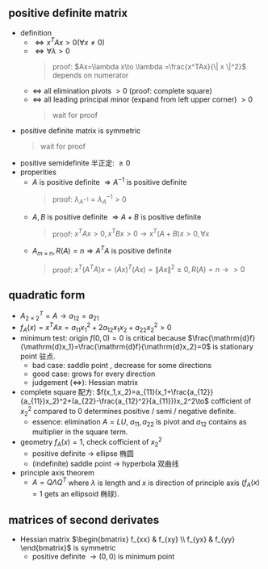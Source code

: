 ## positive definite matrix
- definition
    - $\Leftrightarrow x^TAx>0 (\forall x\ne 0)$
    - $\Leftrightarrow \forall \lambda >0$
        > proof: $Ax=\lambda x\to \lambda =\frac{x^TAx}{\| x \|^2}$ depends on numerator
    - $\Leftrightarrow$ all elimination pivots $>0$ (proof: complete square)
    - $\Leftrightarrow$ all leading principal minor (expand from left upper corner) $>0$
        > wait for proof
- positive definite matrix is symmetric
    > wait for proof
- positive semidefinite 半正定: $\ge 0$
- properities
    - $A$ is positive definite $\Rightarrow A^{-1}$ is positive definite
        > proof: $\lambda _{A^{-1}}=\lambda _A^{-1}>0$
    - $A,B$ is positive definite $\Rightarrow A+B$ is positive definite 
        > proof: $x^TAx>0,x^TBx>0\to x^T(A+B)x>0, \forall x$
    - $A_{m\times n},R(A)=n\Rightarrow A^TA$ is positive definite
        > proof: $x^T(A^TA)x=(Ax)^T(Ax)=\| Ax \| ^2\ge 0,R(A)=n\to >0$

## quadratic form
- $A_{2\times 2}^T=A\to a_{12}=a_{21}$
- $f_{A}(x)=x^TAx=a_{11}x_1^2+2a_{12}x_1x_2+a_{22}x_2^2>0$
- minimum test: origin $f(0,0)=0$ is critical because $\frac{\mathrm{d}f}{\mathrm{d}x_1}=\frac{\mathrm{d}f}{\mathrm{d}x_2}=0$ is stationary point 驻点.
    - bad case: saddle point , decrease for some directions
    - good case: grows for every direction
    - judgement $(\Leftrightarrow)$: Hessian matrix
- complete square 配方: $f(x_1,x_2)=a_{11}(x_1+\frac{a_{12}}{a_{11}}x_2)^2+(a_{22}-\frac{a_{12}^2}{a_{11}})x_2^2\to$ cofficient of $x_2^2$ compared to 0 determines positive / semi / negative definite.
    - essence: elimination $A=LU$, $a_{11}, a_{22}$ is pivot and $a_{12}$ contains as multiplier in the square term.
- geometry $f_A(x)=1$, check cofficient of $x_2^2$
    - positive definite $\to$ ellipse 椭圆
    - (indefinite) saddle point $\to$ hyperbola 双曲线
- principle axis theorem
    - $A=Q\Lambda Q^T$ where $\lambda$ is length and $x$ is direction of principle axis ($f_A(x)=1$ gets an ellipsoid 椭球).

## matrices of second derivates
- Hessian matrix $\begin{bmatrix} f_{xx} & f_{xy} \\ f_{yx} & f_{yy} \end{bmatrix}$ is symmetric
    - positive definite $\to (0,0)$ is minimum point
